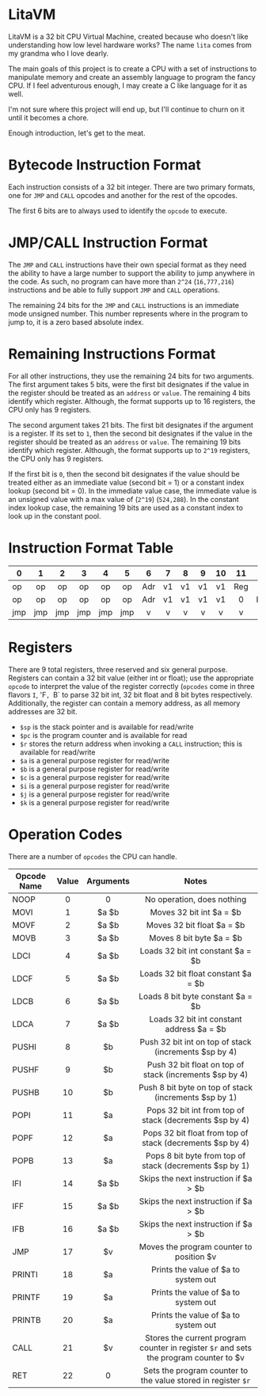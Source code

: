 LitaVM
==
LitaVM is a 32 bit CPU Virtual Machine, created because who doesn't like understanding how low level hardware works?  The name `lita` comes from my grandma who I love dearly.

The main goals of this project is to create a CPU with a set of instructions to manipulate memory and create an assembly language to program the fancy CPU.  If I feel adventurous enough, I may create a C like language for it as well.

I'm not sure where this project will end up, but I'll continue to churn on it until it becomes a chore.  

Enough introduction, let's get to the meat.

Bytecode Instruction Format 
===
Each instruction consists of a 32 bit integer.  There are two primary formats, one for `JMP` and `CALL` opcodes and another for the rest of the opcodes.  

The first 6 bits are to always used to identify the `opcode` to execute.  

JMP/CALL Instruction Format
==
The `JMP` and `CALL` instructions have their own special format as they need the ability to have a large number to support the ability to jump anywhere in the code.  As such, no
program can have more than `2^24` (`16,777,216`) instructions and be able to fully support `JMP` and `CALL` operations.

The remaining 24 bits for the `JMP` and `CALL` instructions is an immediate mode unsigned number.  This number represents where in the program to jump to, it is a zero based 
absolute index.   

Remaining Instructions Format
==
For all other instructions, they use the remaining 24 bits for two arguments.  The first argument takes 5 bits, were the first bit designates if the value in 
the register should be treated as an `address` or `value`.  The remaining 4 bits identify which register.  Although, the format supports up to 16 registers, the CPU 
only has 9 registers.
  
The second argument takes 21 bits.  The first bit designates if the argument is a register.  If its set to `1`, then the second bit designates if the value in
the register should be treated as an `address` or `value`.  The remaining 19 bits identify which register.  Although, the format supports up to `2^19` registers, the CPU
only has 9 registers.  

If the first bit is `0`,  then the second bit designates if the value should be treated either as
an immediate value (second bit = 1) or a constant index lookup (second bit = 0).  In the immediate value case, the immediate value is an unsigned value with a max value of
(`2^19`) (`524,288`).  In the constant index lookup case, the remaining 19 bits are used as a constant index to look up in the constant pool.

Instruction Format Table
==

| 0   | 1   | 2   | 3   | 4   | 5   | 6   | 7   | 8   | 9   | 10  | 11  | 12  | 13  | 14  | 15  | 16  | 17  | 18  | 19  | 20  | 21  | 22  | 23  | 24  | 25  | 26  | 27  | 28  | 29  | 30  | 32  |
| --- |:---:|:---:|:---:|:---:|:---:|:---:|:---:|:---:|:---:|:---:|:---:|:---:|:---:|:---:|:---:|:---:|:---:|:---:|:---:|:---:|:---:|:---:|:---:|:---:|:---:|:---:|:---:|:---:|:---:|:---:|:---:|
| op  | op  | op  | op  | op  | op  | Adr | v1  | v1  | v1  | v1  | Reg | Adr | v2  | v2  | v2  | v2  | v2  | v2  | v2  | v2  | v2  | v2  | v2  | v2  | v2  | v2  | v2  | v2  | v2  | v2  | v2  | 
| op  | op  | op  | op  | op  | op  | Adr | v1  | v1  | v1  | v1  | 0   | Imm | v2  | v2  | v2  | v2  | v2  | v2  | v2  | v2  | v2  | v2  | v2  | v2  | v2  | v2  | v2  | v2  | v2  | v2  | v2  |
| jmp | jmp | jmp | jmp | jmp | jmp | v   | v   | v   | v   | v   | v   | v   | v   | v   | v   | v   | v   | v   | v   | v   | v   | v   | v   | v   | v   | v   | v   | v   | v   | v   | v   |

Registers
==
There are 9 total registers, three reserved and six general purpose.  Registers can contain a 32 bit value (either int or float); use the appropriate `opcode` to interpret the value of the register correctly (`opcodes` come in three flavors `I`, 'F`, `B` to parse 32 bit int, 32 bit float and 8 bit bytes respectively.  Additionally, the register can contain a memory address, as all memory addresses are 32 bit.

* `$sp` is the stack pointer and is available for read/write
* `$pc` is the program counter and is available for read
* `$r` stores the return address when invoking a `CALL` instruction; this is available for read/write
* `$a` is a general purpose register for read/write
* `$b` is a general purpose register for read/write
* `$c` is a general purpose register for read/write
* `$i` is a general purpose register for read/write
* `$j` is a general purpose register for read/write
* `$k` is a general purpose register for read/write

Operation Codes
==
There are a number of `opcodes` the CPU can handle.

| Opcode Name  | Value | Arguments | Notes                     |
|--------------|:-----:|:---------:|:-------------------------:|
| NOOP         | 0     | 0         | No operation, does nothing|
| MOVI         | 1     | $a $b     | Moves 32 bit int $a = $b  |
| MOVF         | 2     | $a $b     | Moves 32 bit float $a = $b |
| MOVB         | 3     | $a $b     | Moves 8 bit byte $a = $b  |
| LDCI         | 4     | $a $b     | Loads 32 bit int constant $a = $b |
| LDCF         | 5     | $a $b     | Loads 32 bit float constant $a = $b |
| LDCB         | 6     | $a $b     | Loads 8 bit byte constant $a = $b |
| LDCA         | 7     | $a $b     | Loads 32 bit int constant address $a = $b |
| PUSHI        | 8     | $b        | Push 32 bit int on top of stack (increments $sp by 4) |
| PUSHF        | 9     | $b        | Push 32 bit float on top of stack (increments $sp by 4) |
| PUSHB        | 10    | $b        | Push 8 bit byte on top of stack (increments $sp by 1) |
| POPI         | 11    | $a        | Pops 32 bit int from top of stack (decrements $sp by 4) |
| POPF         | 12    | $a        | Pops 32 bit float from top of stack (decrements $sp by 4) |
| POPB         | 13    | $a        | Pops 8 bit byte from top of stack (decrements $sp by 1) |
| IFI          | 14    | $a $b     | Skips the next instruction if $a > $b |
| IFF          | 15    | $a $b     | Skips the next instruction if $a > $b |
| IFB          | 16    | $a $b     | Skips the next instruction if $a > $b |
| JMP          | 17    | $v        | Moves the program counter to position $v |
| PRINTI       | 18    | $a        | Prints the value of $a to system out |
| PRINTF       | 19    | $a        | Prints the value of $a to system out |
| PRINTB       | 20    | $a        | Prints the value of $a to system out |
| CALL         | 21    | $v        | Stores the current program counter in register `$r` and sets the program counter to $v |
| RET          | 22    | 0         | Sets the program counter to the value stored in register `$r` |


